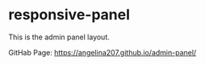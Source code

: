 # responsive-panel
  This is the admin panel layout.
  
GitHab Page: https://angelina207.github.io/admin-panel/
